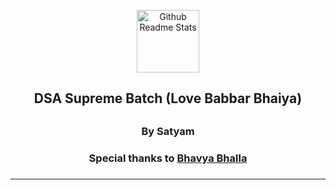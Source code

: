 <p align = "center"> 
  <img width="100px" src="https://play-lh.googleusercontent.com/9zvNJHedNg_6lOdwcodODMVsyeHKxuTIpnbBzomRGGZAp_vKVXnd5SlF8XZcXyGYjQ" align="center" alt="Github Readme Stats" />
  <h2 align = "center"> DSA Supreme Batch (Love Babbar Bhaiya)<h2>
    <h3 align = "center"> By Satyam <h3>
     <h3 align = "center"> Special thanks to <a href="https://github.com/BhavyaBhalla-27">Bhavya Bhalla</a> <h3>
    <hr>
